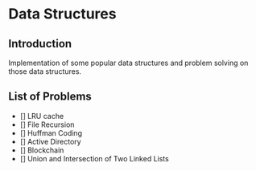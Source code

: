 # Data Structures

## Introduction
Implementation of some popular data structures and problem solving on those data structures.

## List of Problems
- [] LRU cache
- [] File Recursion
- [] Huffman Coding
- [] Active Directory
- [] Blockchain
- [] Union and Intersection of Two Linked Lists
